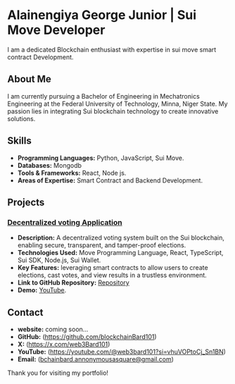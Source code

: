 # Alainengiya George Junior | Sui Move Developer

I am a dedicated Blockchain enthusiast with expertise in sui move smart contract Development.

## About Me

I am currently pursuing a Bachelor of Engineering in Mechatronics Engineering at the Federal University of Technology, Minna, Niger State. My passion lies in integrating Sui blockchain technology to create innovative solutions.

## Skills

- **Programming Languages:** Python, JavaScript, Sui Move.
- **Databases:** Mongodb
- **Tools & Frameworks:** React, Node js.
- **Areas of Expertise:** Smart Contract and Backend Development.

## Projects

### [Decentralized voting Application](https://github.com/blockchainBard101/Decentralized-voting-app-sui)
- **Description:** A decentralized voting system built on the Sui blockchain, enabling secure, transparent, and tamper-proof elections.
- **Technologies Used:** Move Programming Language, React, TypeScript, Sui SDK, Node.js, Sui Wallet.
- **Key Features:** leveraging smart contracts to allow users to create elections, cast votes, and view results in a trustless environment.
- **Link to GitHub Repository:** [Repository](https://github.com/blockchainBard101/Decentralized-voting-app-sui)
- **Demo:** [YouTube](https://www.youtube.com/watch?v=KiHmlAuvpRI).

## Contact

- **website:** coming soon...
- **GitHub:** (https://github.com/blockchainBard101)
- **X:** (https://x.com/web3Bard101)
- **YouTube:** (https://youtube.com/@web3bard101?si=vhuVOPtoCj_Sn1BN)
- **Email:** (bchainbard.annonymousasquare@gmail.com)

Thank you for visiting my portfolio!
